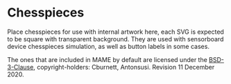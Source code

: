# **Chesspieces** #

Place chesspieces for use with internal artwork here, each SVG is expected to be square with transparent background. They are used with sensorboard device chesspieces simulation, as well as button labels in some cases.

The ones that are included in MAME by default are licensed under the [BSD-3-Clause](http://opensource.org/licenses/BSD-3-Clause), copyright-holders: Cburnett, Antonsusi. Revision 11 December 2020.